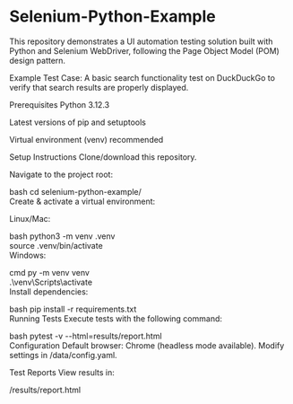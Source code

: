 # Selenium-Python-Example
This repository demonstrates a UI automation testing solution built with Python and Selenium WebDriver, following the Page Object Model (POM) design pattern.

Example Test Case:
A basic search functionality test on DuckDuckGo to verify that search results are properly displayed.

Prerequisites
Python 3.12.3

Latest versions of pip and setuptools

Virtual environment (venv) recommended

Setup Instructions
Clone/download this repository.

Navigate to the project root:

bash
cd selenium-python-example/  
Create & activate a virtual environment:

Linux/Mac:

bash
python3 -m venv .venv  
source .venv/bin/activate  
Windows:

cmd
py -m venv venv  
.\venv\Scripts\activate  
Install dependencies:

bash
pip install -r requirements.txt  
Running Tests
Execute tests with the following command:

bash
pytest -v --html=results/report.html  
Configuration
Default browser: Chrome (headless mode available). Modify settings in /data/config.yaml.

Test Reports
View results in:

/results/report.html  

   
   

